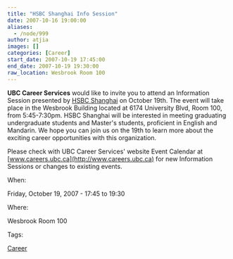 ```yaml
---
title: "HSBC Shanghai Info Session"
date: 2007-10-16 19:00:00
aliases:
  - /node/999
author: atjia
images: []
categories: [Career]
start_date: 2007-10-19 17:45:00
end_date: 2007-10-19 19:30:00
raw_location: Wesbrook Room 100
---
```


**UBC Career Services** would like to invite you to attend an Information Session presented by [HSBC Shanghai](http://www.hsbc.com/1/2/) on October 19th. The event will take place in the Wesbrook Building located at 6174 University Blvd, Room 100, from 5:45-7:30pm. HSBC Shanghai will be interested in meeting graduating undergraduate students and Master's students, proficient in English and Mandarin. We hope you can join us on the 19th to learn more about the exciting career opportunities with this organization.

Please check with UBC Career Services' website Event Calendar at [www.careers.ubc.ca](http://www.careers.ubc.ca) for new Information Sessions or changes to existing events.

When: 

Friday, October 19, 2007 - 17:45 to 19:30

Where: 

Wesbrook Room 100

Tags: 

[Career](/career)
